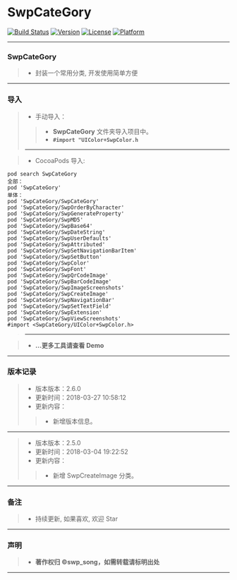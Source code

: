# SwpCateGory

[![Build Status](https://travis-ci.org/swp-song/SwpCateGory.svg?branch=master)](https://travis-ci.org/swp-song/SwpCateGory) [![Version](https://img.shields.io/cocoapods/v/SwpCateGory.svg?style=flat)](http://cocoapods.org/pods/SwpCateGory) [![License](https://img.shields.io/cocoapods/l/SwpCateGory.svg?style=flat)](http://cocoapods.org/pods/SwpCateGory) [![Platform](https://img.shields.io/cocoapods/p/SwpCateGory.svg?style=flat)](http://cocoapods.org/pods/SwpCateGory)

-------

### SwpCateGory

> * 封装一个常用分类, 开发使用简单方便

-------

### 导入

> * 手动导入：
>
>> * **SwpCateGory** 文件夹导入项目中。
>> * **`#import "UIColor+SwpColor.h`**
>>
> -------

> * CocoaPods 导入:
>
```run
pod search SwpCateGory
全部：
pod 'SwpCateGory'
单体：
pod 'SwpCateGory/SwpCateGory'
pod 'SwpCateGory/SwpOrderByCharacter'
pod 'SwpCateGory/SwpGenerateProperty'
pod 'SwpCateGory/SwpMD5'
pod 'SwpCateGory/SwpBase64'
pod 'SwpCateGory/SwpDateString'
pod 'SwpCateGory/SwpUserDefaults'
pod 'SwpCateGory/SwpAttributed'
pod 'SwpCateGory/SwpSetNavigationBarItem'
pod 'SwpCateGory/SwpSetButton'
pod 'SwpCateGory/SwpColor'
pod 'SwpCateGory/SwpFont'
pod 'SwpCateGory/SwpQrCodeImage'
pod 'SwpCateGory/SwpBarCodeImage'
pod 'SwpCateGory/SwpImageScreenshots'
pod 'SwpCateGory/SwpCreateImage'
pod 'SwpCateGory/SwpNavigationBar'
pod 'SwpCateGory/SwpSetTextField'
pod 'SwpCateGory/SwpExtension'
pod 'SwpCateGory/SwpViewScreenshots'
#import <SwpCateGory/UIColor+SwpColor.h>
```

> -------

> * **...更多工具请查看 Demo**

-------


### 版本记录

> * 版本版本：2.6.0
> * 更新时间：2018-03-27 10:58:12
> * 更新内容：
> 
>> *  新增版本信息。

-------

> * 版本版本：2.5.0
> * 更新时间：2018-03-04 19:22:52
> * 更新内容：
> 
>> * 新增 SwpCreateImage 分类。

-------



### 备注

> * 持续更新, 如果喜欢, 欢迎 Star

-------

### 声明

 > * **著作权归 ©swp_song，如需转载请标明出处**

-------


